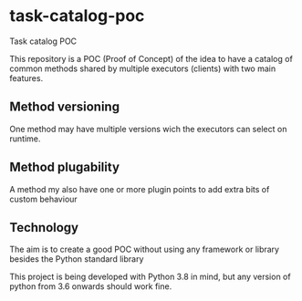 # task-catalog-poc
Task catalog POC

This repository is a POC (Proof of Concept) of the idea to have a catalog of common methods shared by multiple executors (clients) with two main features.

## Method versioning

One method may have multiple versions wich the executors can select on runtime.

## Method plugability

A method my also have one or more plugin points to add extra bits of custom behaviour

## Technology

The aim is to create a good POC without using any framework or library besides the Python standard library

This project is being developed with Python 3.8 in mind, but any version of python from 3.6 onwards should work fine.
